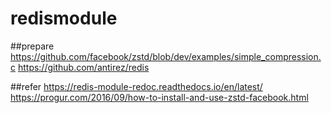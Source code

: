 # redismodule

##prepare
https://github.com/facebook/zstd/blob/dev/examples/simple_compression.c
https://github.com/antirez/redis

##refer
https://redis-module-redoc.readthedocs.io/en/latest/
https://progur.com/2016/09/how-to-install-and-use-zstd-facebook.html

